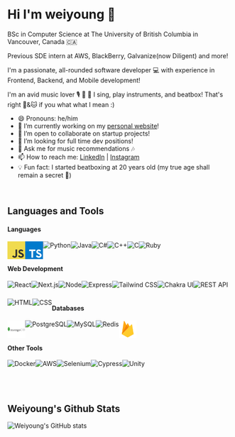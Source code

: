# Hi I'm weiyoung 👋

BSc in Computer Science at The University of British Columbia in Vancouver, Canada 🇨🇦

Previous SDE intern at AWS, BlackBerry, Galvanize(now Diligent) and more!

I'm a passionate, all-rounded software developer 💻 with experience in Frontend, Backend, and Mobile development!

I'm an avid music lover 🎙 🎹 🎸 I sing, play instruments, and beatbox! That's right 👢&🐱 if you what what I mean :)

- 😄 Pronouns: he/him
- 🌱 I’m currently working on my [personal website](https://wei2young.com/)!
- 👯 I’m open to collaborate on startup projects!
- 🤔 I’m looking for full time dev positions!
- 💬 Ask me for music recommendations 🎶
- 📫 How to reach me: [LinkedIn](https://www.linkedin.com/in/weiyoung/) | [Instagram](https://www.instagram.com/wei2young/)
- 💡 Fun fact: I started beatboxing at 20 years old (my true age shall remain a secret 🤭)

<br/>

## Languages and Tools

#### Languages

<img align="left" alt="JavaScript" height="40"
     src="https://raw.githubusercontent.com/github/explore/80688e429a7d4ef2fca1e82350fe8e3517d3494d/topics/javascript/javascript.png"/>
<img align="left" alt="TypeScript" height="40"
     src="https://raw.githubusercontent.com/github/explore/80688e429a7d4ef2fca1e82350fe8e3517d3494d/topics/typescript/typescript.png"/>
<img align="left" alt="Python" height="40"
     src="https://user-images.githubusercontent.com/25181517/183423507-c056a6f9-1ba8-4312-a350-19bcbc5a8697.png"/>
<img align="left" alt="Java" height="40"
     src="https://user-images.githubusercontent.com/25181517/117201156-9a724800-adec-11eb-9a9d-3cd0f67da4bc.png"/>
<img align="left" alt="C#" height="40"
     src="https://user-images.githubusercontent.com/25181517/121405384-444d7300-c95d-11eb-959f-913020d3bf90.png"/>
<img align="left" alt="C++" height="40"
     src="https://user-images.githubusercontent.com/25181517/192106073-90fffafe-3562-4ff9-a37e-c77a2da0ff58.png"/>
<img align="left" alt="C" height="40"
     src="https://user-images.githubusercontent.com/25181517/192106070-46255bcf-65e6-4c6b-a296-bf8d0d8fb2a7.png"/>
<img align="left" alt="Ruby" height="40"
     src="https://user-images.githubusercontent.com/25181517/192603745-7d34df9e-7756-4756-a539-6a61badf7a80.png"/>

<br/><br/>

#### Web Development
<img align="left" alt="React" height="40"
     src="https://user-images.githubusercontent.com/25181517/183897015-94a058a6-b86e-4e42-a37f-bf92061753e5.png"/>
<img align="left" alt="Next.js" height="40"
     src="https://github.com/marwin1991/profile-technology-icons/assets/136815194/5f8c622c-c217-4649-b0a9-7e0ee24bd704"/>
<img align="left" alt="Node" height="40"
     src="https://user-images.githubusercontent.com/25181517/183568594-85e280a7-0d7e-4d1a-9028-c8c2209e073c.png"/>
<img align="left" alt="Express" height="40"
     src="https://user-images.githubusercontent.com/25181517/183859966-a3462d8d-1bc7-4880-b353-e2cbed900ed6.png"/>
<img align="left" alt="Tailwind CSS" height="40"
     src="https://user-images.githubusercontent.com/25181517/202896760-337261ed-ee92-4979-84c4-d4b829c7355d.png"/>
<img align="left" alt="Chakra UI" height="40"
     src="https://user-images.githubusercontent.com/25181517/190887639-d0ba4ec9-ddbe-45dd-bea1-4db83846503e.png"/>
<img align="left" alt="REST API" height="40"
     src="https://user-images.githubusercontent.com/25181517/192107858-fe19f043-c502-4009-8c47-476fc89718ad.png"/>
<img align="left" alt="HTML" height="40"
     src="https://user-images.githubusercontent.com/25181517/192158954-f88b5814-d510-4564-b285-dff7d6400dad.png"/>
<img align="left" alt="CSS" height="40"
     src="https://user-images.githubusercontent.com/25181517/183898674-75a4a1b1-f960-4ea9-abcb-637170a00a75.png"/>

<br/><br/>

#### Databases
<img align="left" alt="MongoDB" height="40"
     src="https://raw.githubusercontent.com/github/explore/80688e429a7d4ef2fca1e82350fe8e3517d3494d/topics/mongodb/mongodb.png"/>
<img align="left" alt="PostgreSQL" height="40"
     src="https://user-images.githubusercontent.com/25181517/117208740-bfb78400-adf5-11eb-97bb-09072b6bedfc.png"/>
<img align="left" alt="MySQL" height="40"
     src="https://user-images.githubusercontent.com/25181517/183896128-ec99105a-ec1a-4d85-b08b-1aa1620b2046.png"/>
<img align="left" alt="Redis" height="40"
     src="https://user-images.githubusercontent.com/25181517/182884894-d3fa6ee0-f2b4-4960-9961-64740f533f2a.png"/>
<img align="left" alt="Firebase" height="40"
     src="https://raw.githubusercontent.com/github/explore/80688e429a7d4ef2fca1e82350fe8e3517d3494d/topics/firebase/firebase.png"/>

<br/><br/>

#### Other Tools
<img align="left" alt="Docker" height="40"
     src="https://user-images.githubusercontent.com/25181517/117207330-263ba280-adf4-11eb-9b97-0ac5b40bc3be.png"/>
<img align="left" alt="AWS" height="40"
     src="https://user-images.githubusercontent.com/25181517/183896132-54262f2e-6d98-41e3-8888-e40ab5a17326.png"/>
<img align="left" alt="Selenium" height="40"
     src="https://user-images.githubusercontent.com/25181517/184103699-d1b83c07-2d83-4d99-9a1e-83bd89e08117.png"/>
<img align="left" alt="Cypress" height="40"
     src="https://user-images.githubusercontent.com/68279555/200387386-276c709f-380b-46cc-81fd-f292985927a8.png"/>
<img align="left" alt="Unity" height="40"
     src="https://user-images.githubusercontent.com/25181517/193427941-9437dbbe-376f-40dc-9573-0ef5c02a26a7.png"/>

<br/><br/>
<br/><br/>

## Weiyoung's Github Stats

![Weiyoung's GitHub stats](https://github-readme-stats.vercel.app/api?username=weiyoung&theme=dark&show_icons=true&icon_color=1DB200&hide_border=true&hide_title=true&include_all_commits=true&count_private=true)
